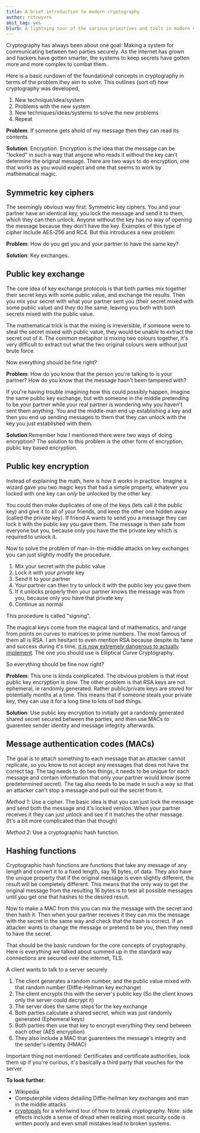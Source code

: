 ```yaml
---
title: A brief introduction to modern cryptography
author: rctcwyvrn
abit_tag: yes
blurb: A lightning tour of the various primitives and tools in modern cryptography and why they exist
---
```


Cryptography has always been about one goal: Making a system for communicating between two parties securely. As the internet has grown and hackers have gotten smarter, the systems to keep secrets have gotten more and more complex to combat them.



Here is a basic rundown of the foundational concepts in cryptography in terms of the problem they aim to solve. This outlines (sort of) how cryptography was developed, 

1. New technique/idea/system
2. Problems with the new system
3. New techniques/ideas/systems to solve the new problems
4. Repeat



**Problem**: If someone gets ahold of my message then they can read its contents

**Solution**: Encryption. Encryption is the idea that the message can be "locked" in such a way that anyone who reads it without the key can't determine the original message. There are two ways to do encryption, one that works as you would expect and one that seems to work by mathematical magic.



Symmetric key ciphers
---

The seemingly obvious way first: Symmetric key ciphers. You and your partner have an identical key, you lock the message and send it to them, which they can then unlock. Anyone without the key has no way of opening the message because they don't have the key. Examples of this type of cipher include AES-256 and RC4. But this introduces a new problem:



**Problem**: How do you get you and your partner to have the same key?

**Solution**: Key exchanges. 



Public key exchange
----

The core idea of key exchange protocols is that both parties mix together their secret keys with some public value, and exchange the results. Then you mix your secret with what your partner sent you (their secret mixed with some public value) and they do the same, leaving you both with both secrets mixed with the public value. 

The mathematical trick is that the mixing is irreversible, if someone were to steal the secret mixed with public value, they would be unable to extract the secret out of it. The common metaphor is mixing two colours together, it's very difficult to extract out what the two original colours were without just brute force.



Now everything should be fine right?  

**Problem**: How do you know that the person you're talking to is your partner? How do you know that the message hasn't been tampered with? 

If you're having trouble imagining how this could possibly happen, imagine the same public key exchange, but with someone in the middle pretending to be your partner while your real partner is wondering why you haven't sent them anything. You and the middle-man end up establishing a key and then you end up sending messages to them that they can unlock with the key you just established with them.



**Solution**:Remember how I mentioned there were two ways of doing encryption? The solution to this problem is the other form of encryption, public key based encryption.



Public key encryption
----

Instead of explaining the math, here is how it works in practice. Imagine a wizard gave you two magic keys that had a simple property, whatever you locked with one key can _only_ be unlocked by the other key. 

You could then make duplicates of one of the keys (lets call it the public key) and give it to all of your friends, and keep the other one hidden away (called the private key). If friend A wants to send you a message they can lock it with the public key you gave them. The message is then safe from everyone but you, because only you have the the private key which is required to unlock it.



Now to solve the problem of man-in-the-middle attacks on key exchanges you can just slightly modify the procedure.

1. Mix your secret with the public value
2. Lock it with your _private_ key
3. Send it to your partner
4. Your partner can then try to unlock it with the public key you gave them
5. If it unlocks properly then your partner knows the message was from you, because only you have that private key
6. Continue as normal

This procedure is called "signing".



The magical keys come from the magical land of mathematics, and range from points on curves to matrices to prime numbers. The most famous of them all is RSA. I am hesitant to even mention RSA because despite its fame and success during it's time, [it is now extremely dangerous to actually implement](https://blog.trailofbits.com/2019/07/08/fuck-rsa/). The one you should use is Elliptical Curve Cryptography.

So everything should be fine now right?

**Problem**: This one is kinda complicated. The obvious problem is that most public key encryption is slow. The other problem is that RSA keys are not ephemeral, ie randomly generated. Rather public/private keys are stored for potentially months at a time. This means that if someone steals your private key, they can use it for a long time to lots of bad things.

**Solution**: Use public key encryption to initially get a randomly generated shared secret secured between the parties, and then use MACs to guarentee sender identity and message integrity afterwards.


Message authentication codes (MACs)
----

The goal is to attach something to each message that an attacker cannot replicate, so you know to not accept any messages that does not have the correct tag. The tag needs to do two things, it needs to be unique for each message and contain information that only your partner would know (some predetermined secret). The tag also needs to be made in such a way so that an attacker can't stop a message and pull out the secret from it.



_Method 1_: Use a cipher. The basic idea is that you can just lock the message and send both the message and it's locked version. When your partner receives it they can just unlock and see if it matches the other message. (It's a bit more complicated than that though)



_Method 2_: Use a cryptographic hash function.

Hashing functions
----

Cryptographic hash functions are functions that take any message of any length and convert it to a fixed length, say 16 bytes, of data. They also have the unique property that if the original message is even slightly different, the result will be completely different. This means that the only way to get the original message from the resulting 16 bytes is to test all possible messages until you get one that hashes to the desired result. 



Now to make a MAC from this you can mix the message with the secret and then hash it. Then when your partner receives it they can mix the message with the secret in the same way and check that the hash is correct. If an attacker wants to change the message or pretend to be you, then they need to have the secret.




That should be the basic rundown for the core concepts of cryptography. Here is everything we talked about summed up in the standard way connections are secured over the internet, TLS.

A client wants to talk to a server securely

1. The client generates a random number, and the public value mixed with that random number (Diffie-Hellman key exchange)
2. The client encrypts this with the server's public key (So the client knows only the server could decrypt it)
3. The server does the same steps for the key exchange
4. Both parties calculate a shared secret, which was just randomly generated (Ephemeral keys)
5. Both parties then use that key to encrypt everything they send between each other (AES encryption)
6. They also include a MAC that guarentees the message's integrity and the sender's identity (HMAC)


Important thing not mentioned: Certificates and certificate authorities, look them up if you're curious, it's basically a third party that vouches for the server.


**To look further**:

- Wikipedia
- Computerphile videos detailing Diffie-hellman key exchanges and man in the middle attacks
- [cryptopals](https://cryptopals.com/) for a whirlwind tour of how to break cryptography. Note: side effects include a sense of dread when realizing most security code is written poorly and even small mistakes lead to broken systems.